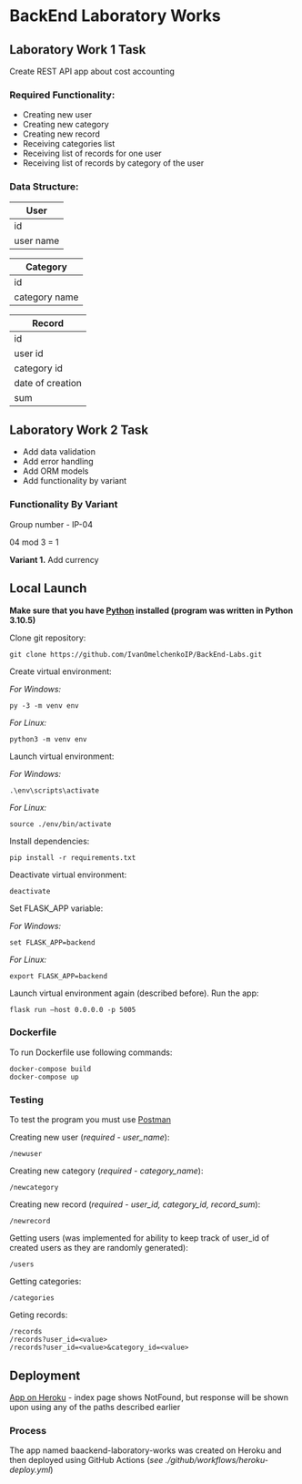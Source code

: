 # BackEnd Laboratory Works

## Laboratory Work 1 Task

Create REST API app about cost accounting

### Required Functionality:

- Creating new user
- Creating new category
- Creating new record
- Receiving categories list
- Receiving list of records for one user
- Receiving list of records by category of the user

### Data Structure:

| User      |
|-----------|
| id        |
| user name |

| Category      |
|---------------|
| id            |
| category name |

| Record           |
|------------------|
| id               |
| user id          |
| category id      |
| date of creation |
| sum              |

## Laboratory Work 2 Task

- Add data validation
- Add error handling
- Add ORM models
- Add functionality by variant

### Functionality By Variant

Group number - IP-04

04 mod 3 = 1

**Variant 1.** Add currency

## Local Launch

**Make sure that you have [Python](https://www.python.org/downloads/) installed (program was written in Python 3.10.5)**

Clone git repository:

    git clone https://github.com/IvanOmelchenkoIP/BackEnd-Labs.git
    
Create virtual environment:

*For Windows:*

    py -3 -m venv env
    
*For Linux:*

    python3 -m venv env

Launch virtual environment:

*For Windows:*

    .\env\scripts\activate
    
*For Linux:*

    source ./env/bin/activate
    
Install dependencies:

    pip install -r requirements.txt
    
Deactivate virtual environment:

    deactivate
    
Set FLASK_APP variable:

*For Windows:*

    set FLASK_APP=backend
    
*For Linux:*

    export FLASK_APP=backend
    
Launch virtual environment again (described before). Run the app:

    flask run –host 0.0.0.0 -p 5005
    
### Dockerfile

To run Dockerfile use following commands:

    docker-compose build
    docker-compose up
    
### Testing

To test the program you must use [Postman](https://www.postman.com/)

Creating new user (*required - user_name*):

    /newuser
    
Creating new category (*required - category_name*):

    /newcategory

Creating new record (*required - user_id, category_id, record_sum*):

    /newrecord
    
Getting users (was implemented for ability to keep track of user_id of created users as they are randomly generated):

    /users
    
Getting categories:

    /categories
    
Geting records:

    /records
    /records?user_id=<value>
    /records?user_id=<value>&category_id=<value>
    
## Deployment

[App on Heroku](https://backend-laboratory-works.herokuapp.com/) - index page shows NotFound, but response will be shown upon using any of the paths described earlier

### Process

The app named baackend-laboratory-works was created on Heroku and then deployed using GitHub Actions (*see ./github/workflows/heroku-deploy.yml*)